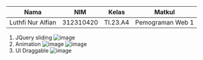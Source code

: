 |Nama|NIM|Kelas|Matkul|
|----|---|-----|------|
|Luthfi Nur Alfian|312310420|TI.23.A4|Pemograman Web 1|

1. JQuery sliding
![image](https://github.com/user-attachments/assets/edb9b0e8-4b6c-486e-acfe-2a1d36f9f4b9)
2. Animation
![image](https://github.com/user-attachments/assets/6785fce5-411a-4b7b-995f-43acee5951c3)
![image](https://github.com/user-attachments/assets/2aecad85-cf73-495d-9427-f194197f05f0)
3. UI Draggable
![image](https://github.com/user-attachments/assets/7ff24403-8275-4e87-8f95-2f6ba2890747)
